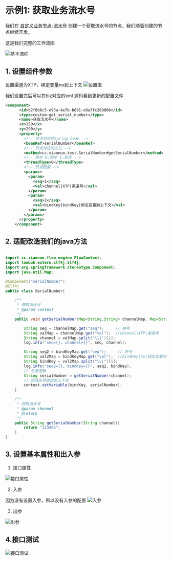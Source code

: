 

# 示例1: 获取业务流水号

我们在 [自定义业务节点-流水号](/guide/advanced/UserDefinedNode.html.md) 创建一个获取流水号的节点，我们顺着创建的节点继续开发。

这是我们完整的工作流图

![基本流程](/images/user_custom_flow.png)

## 1. 设置组件参数
设置渠道为XTP，绑定变量no到上下文
![设置值](/images/user_custom_set_value.png)

我们设置完后可以在biz对应的xml 源码看到更新的配置文件
```xml
<component>
      <id>b2f8b6c5-e93a-4e7b-b691-e9a7fc289006</id>
      <type>custom-get_serial_number</type>
      <name>获取流水号</name>
      <x>350</x>
      <y>290</y>
      <property>
        <!-- 节点对应的spring bean -->
        <beanRef>serialNumber</beanRef>
        <!-- 节点对应的方法 -->
        <method>cc.xiaonuo.test.SerialNumber#getSerialNumber</method>
        <!-- 异步 0:同步 1:异步 -->
        <threadType>0</threadType>
        <!-- 节点配置 -->
        <params>
          <param>
            <seq>1</seq>
            <val>channel|XTP|渠道号</val>
          </param>
          <param>
            <seq>2</seq>
            <val>bindKey|bindKey|绑定变量到上下文</val>
          </param>
        </params>
      </property>
    </component>
```

## 2. 适配改造我们的java方法
```java

import cc.xiaonuo.flow.engine.FlowContext;
import lombok.extern.slf4j.Slf4j;
import org.springframework.stereotype.Component;
import java.util.Map;

@Component("serialNumber")
@Slf4j
public class SerialNumber{

    /**
     * 获取流水号
     * @param context
     */
    public void getSerialNumber(Map<String,String> channelMap, Map<String,String> bindKeyMap, FlowContext context){

        String seq = channelMap.get("seq");     // 序号
        String valMap = channelMap.get("val");  //channel|XTP|渠道号    -- 整行值
        String channel = valMap.split("\\|")[1];
        log.info("seq={}, channel={}", seq, channel);

        String seq2 = bindKeyMap.get("seq");     // 序号
        String val2Map = bindKeyMap.get("val");  //bindKey|no|绑定变量到上下文     -- 整行值
        String bindKey = val2Map.split("\\|")[1];
        log.info("seq2={}, bindKey={}", seq2, bindKey);
        // 业务逻辑
        String serialNumber = getSerialNumber(channel);
        // 将流水号绑定到上下文
        context.setVariable(bindKey, serialNumber);
    }

    /**
     * 获取流水号
     * @param channel
     * @return
     */
    public String getSerialNumber(String channel){
        return "123456";
    }
}

```

## 3. 设置基本属性和出入参
1. 接口属性

![接口属性](/images/user_custom_interface.png)

2. 入参

因为没有设置入参，所以没有入参的配置
![入参](/images/user_custom_input.png)


3. 出参

![出参](/images/user_custom_output.png)

## 4.接口测试

![接口测试](/images/user_custom_test.png)



